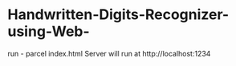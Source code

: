 # Handwritten-Digits-Recognizer-using-Web-

run - parcel index.html 
Server will run at http://localhost:1234 
